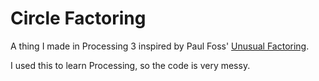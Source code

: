 # Circle Factoring

A thing I made in Processing 3 inspired by Paul Foss' [Unusual Factoring](https://www.youtube.com/watch?v=Y_AeQJ4g4gk).

I used this to learn Processing, so the code is very messy.
